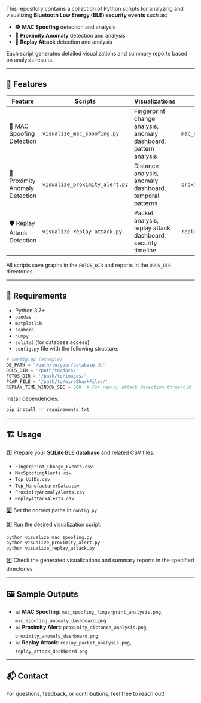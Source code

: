 

This repository contains a collection of Python scripts for analyzing and visualizing **Bluetooth Low Energy (BLE) security events** such as:

- 🕵️ **MAC Spoofing** detection and analysis
- 📍 **Proximity Anomaly** detection and analysis
- 🔄 **Replay Attack** detection and analysis

Each script generates detailed visualizations and summary reports based on analysis results.

---

## 🚀 Features

| Feature                       | Scripts                     | Visualizations                                               | Reports                            |
|------------------------------|----------------------------|-------------------------------------------------------------|---------------------------------------|
| 🔐 MAC Spoofing Detection     | `visualize_mac_spoofing.py` | Fingerprint change analysis, anomaly dashboard, pattern analysis | `mac_spoofing_summary.txt`     |
| 📡 Proximity Anomaly Detection | `visualize_proximity_alert.py` | Distance analysis, anomaly dashboard, temporal patterns        | `proximity_alert_summary.txt`|
| 🛡️ Replay Attack Detection    | `visualize_replay_attack.py` | Packet analysis, replay attack dashboard, security timeline    | `replay_attack_summary.txt`     |

All scripts save graphs in the `FOTOS_DIR` and reports in the `DOCS_DIR` directories.

---

## 🧩 Requirements

- Python 3.7+
- `pandas`
- `matplotlib`
- `seaborn`
- `numpy`
- `sqlite3` (for database access)
- `config.py` file with the following structure:

```python
# config.py (example)
DB_PATH = '/path/to/your/database.db'
DOCS_DIR = '/path/to/docs/'
FOTOS_DIR = '/path/to/images/'
PCAP_FILE = '/path/to/wireSharkFiles/'
REPLAY_TIME_WINDOW_SEC = 300  # For replay attack detection threshold
```

Install dependencies:

```bash
pip install -r requirements.txt
```

---

## 🏗️ Usage

1️⃣ Prepare your **SQLite BLE database** and related CSV files:
- `Fingerprint_Change_Events.csv`
- `MacSpoofingAlerts.csv`
- `Top_UUIDs.csv`
- `Top_ManufacturerData.csv`
- `ProximityAnomalyAlerts.csv`
- `ReplayAttackAlerts.csv`

2️⃣ Set the correct paths in `config.py`.

3️⃣ Run the desired visualization script:

```bash
python visualize_mac_spoofing.py
python visualize_proximity_alert.py
python visualize_replay_attack.py
```

4️⃣ Check the generated visualizations and summary reports in the specified directories.

---

## 🖼️ Sample Outputs

- 📊 **MAC Spoofing**: `mac_spoofing_fingerprint_analysis.png`, `mac_spoofing_anomaly_dashboard.png`
- 📊 **Proximity Alert**: `proximity_distance_analysis.png`, `proximity_anomaly_dashboard.png`
- 📊 **Replay Attack**: `replay_packet_analysis.png`, `replay_attack_dashboard.png`

---

## 📬 Contact

For questions, feedback, or contributions, feel free to reach out!
